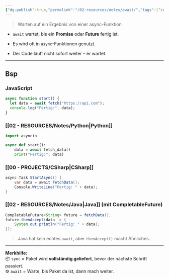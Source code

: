 ```yaml
---
{"dg-publish":true,"permalink":"/02-resources/notes/await/","tags":["code/python","code/CSharp","code/java"],"noteIcon":"","updated":"2025-07-12T13:31:41.000+02:00"}
---
```


>Warten auf ein Ergebnis von einer async-Funktion

- `await` wartet, bis ein **Promise** oder **Future** fertig ist.
    
- Es wird oft in `async`-Funktionen genutzt.
    
- Der Code läuft nicht sofort weiter – er wartet.
    

---

## Bsp
### JavaScript

```js
async function start() {
  let data = await fetch("https://api.com");
  console.log("Fertig:", data);
}
```



### [[02 - RESOURCES/Notes/Python\|Python]]

```python
import asyncio

async def start():
    data = await fetch_data()
    print("Fertig:", data)
```



### [[00 - PROJECTS/CSharp\|CSharp]]

```csharp
async Task StartAsync() {
    var data = await FetchData();
    Console.WriteLine("Fertig: " + data);
}
```



### [[02 - RESOURCES/Notes/Java\|Java]] (mit CompletableFuture)

```java
CompletableFuture<String> future = fetchData();
future.thenAccept(data -> {
    System.out.println("Fertig: " + data);
});
```

> Java hat kein echtes `await`, aber `thenAccept()` macht Ähnliches.


---

**Merkhilfe:**  
📦 `sync` = Paket wird **vollständig geliefert**, bevor der nächste Schritt passiert.  
⚙️ `await` = Warte, bis Paket da ist, dann mach weiter.
